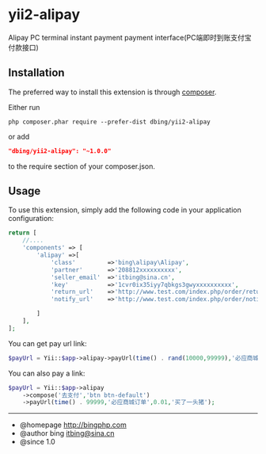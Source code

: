 # yii2-alipay

Alipay PC terminal instant payment payment interface(PC端即时到账支付宝付款接口)

Installation
------------

The preferred way to install this extension is through [composer](http://getcomposer.org/download/).

Either run

```
php composer.phar require --prefer-dist dbing/yii2-alipay
```

or add

```json
"dbing/yii2-alipay": "~1.0.0"
```

to the require section of your composer.json.

Usage
-----

To use this extension,  simply add the following code in your application configuration:

```php
return [
    //....
    'components' => [
        'alipay' =>[
            'class'         =>'bing\alipay\Alipay',
            'partner'       =>'208812xxxxxxxxxx',                           //合作身份者id
            'seller_email'  =>'itbing@sina.cn',                             //收款支付宝账号
            'key'           =>'1cvr0ix35iyy7qbkgs3gwyxxxxxxxxxx',           //安全检验码，
            'return_url'    =>'http://www.test.com/index.php/order/return', //同步通知地址（注意：不能加?id=123这类自定义参数）
            'notify_url'    =>'http://www.test.com/index.php/order/notify', //异步通知地址（注意：同上且不能写成内网域如localhost）

        ]
    ],
];

```

You can get pay url link:

```php
$payUrl = Yii::$app->alipay->payUrl(time() . rand(10000,99999),'必应商城订单',0.01,'买了一个栗子');
```


You can also pay a link:

```php
$payUrl = Yii::$app->alipay
    ->compose('去支付','btn btn-default')
    ->payUrl(time() . 99999,'必应商城订单',0.01,'买了一头猪');
```

---

 * @homepage http://bingphp.com
 * @author bing <itbing@sina.cn>
 * @since 1.0
 